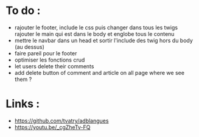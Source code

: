 # To do :
- rajouter le footer, include le css puis changer dans tous les twigs rajouter le main qui est dans le body et englobe tous le contenu
- mettre le navbar dans un head et sortir l'include des twig hors du body (au dessus)
- faire pareil pour le footer
- optimiser les fonctions crud
- let users delete their comments
- add delete button of comment and article on all page where we see them ?

# Links : 
- https://github.com/tvatry/adblangues
- https://youtu.be/_cgZheTv-FQ
